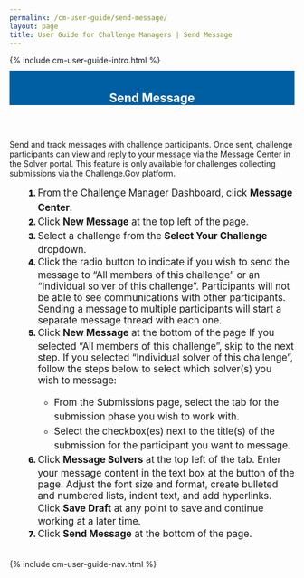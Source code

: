 ```yaml
---
permalink: /cm-user-guide/send-message/
layout: page
title: User Guide for Challenge Managers | Send Message
---
```

<div class="row">
  <div class="col-sm-12">{% include cm-user-guide-intro.html %}</div>
</div>
<div class="row" style="padding-top: 10px; padding-bottom: 30px;">
  <div class="col-sm-12" style="padding-top: 6px; background-color: #005ea2; color: #ffffff; text-align: center;">
    <h2>Send Message</h2>
  </div>
</div>
<div class="row">
  <div class="col-sm-7">
    <p>Send and track messages with challenge participants. Once sent, challenge participants can view and reply to your message via the Message Center in the Solver portal. This feature is only available for challenges collecting submissions via the Challenge.Gov platform. </p>
    <ol style="padding-left: 50px;">
      <li style="font-weight:900;">
      <span style="font-size: 1.06rem; line-height: 1.5; font-weight: 400;">From the Challenge Manager Dashboard, click <b>Message Center</b>.
      <li style="font-weight:900;"><span style="font-size: 1.06rem; line-height: 1.5; font-weight: 400;">Click <b>New Message</b> at the top left of the page.</span></li>
      <li style="font-weight:900;"><span style="font-size: 1.06rem; line-height: 1.5; font-weight: 400;">Select a challenge from the <b>Select Your Challenge</b> dropdown.</span></li>
      <li style="font-weight:900;"><span style="font-size: 1.06rem; line-height: 1.5; font-weight: 400;">Click the radio button to indicate if you wish to send the message to “All members of this challenge” or an “Individual solver of this challenge”. Participants will not be able to see communications with other participants. Sending a message to multiple participants will start a separate message thread with each one. </span></li>
      <li style="font-weight:900;"><span style="font-size: 1.06rem; line-height: 1.5; font-weight: 400;">Click <b>New Message</b> at the bottom of the page
        If you selected “All members of this challenge”, skip to the next step. If you selected “Individual solver of this challenge”, follow the steps below to select which solver(s) you wish to message:
        <ul>
          <li>From the Submissions page, select the tab for the submission phase you wish to work with.</li>
          <li>Select the checkbox(es) next to the title(s) of the submission for the participant you want to message.</li>
        </ul>
        </span></li>
      <li style="font-weight:900;"><span style="font-size: 1.06rem; line-height: 1.5; font-weight: 400;">Click <b>Message Solvers</b> at the top left of the tab. Enter your message content in the text box at the button of the page. Adjust the font size and format, create bulleted and numbered lists, indent text, and add hyperlinks. Click <b>Save Draft</b> at any point to save and continue working at a later time.</span></li>
      <li style="font-weight:900;"><span style="font-size: 1.06rem; line-height: 1.5; font-weight: 400;">Click <b>Send Message</b> at the bottom of the page. </span></li>
    </ol>
  </div>
  <div class="col-sm-1">&nbsp;</div>
  <div class="col-sm-4"> {% include cm-user-guide-nav.html %} </div>
</div>

